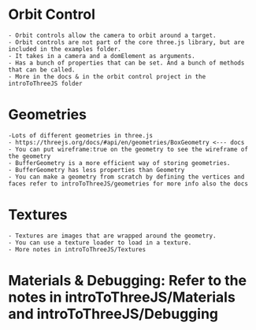 # Orbit Control
    - Orbit controls allow the camera to orbit around a target.
    - Orbit controls are not part of the core three.js library, but are included in the examples folder.
    - It takes in a camera and a domElement as arguments.
    - Has a bunch of properties that can be set. And a bunch of methods that can be called.
    - More in the docs & in the orbit control project in the introToThreeJS folder
# Geometries 
    -Lots of different geometries in three.js
    - https://threejs.org/docs/#api/en/geometries/BoxGeometry <--- docs
    - You can put wireframe:true on the geometry to see the wireframe of the geometry
    - BufferGeometry is a more efficient way of storing geometries.
    - BufferGeometry has less properties than Geometry
    - You can make a geometry from scratch by defining the vertices and faces refer to introToThreeJS/geometries for more info also the docs 
    
# Textures
    - Textures are images that are wrapped around the geometry.
    - You can use a texture loader to load in a texture.
    - More notes in introToThreeJS/Textures
    
# Materials & Debugging: Refer to the notes in introToThreeJS/Materials and introToThreeJS/Debugging 